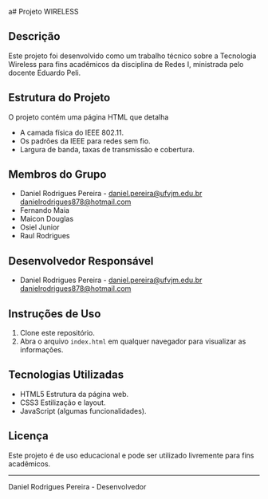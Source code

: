 a# Projeto WIRELESS

## Descrição
Este projeto foi desenvolvido como um trabalho técnico sobre a Tecnologia Wireless para fins acadêmicos da disciplina de Redes I, ministrada pelo docente Eduardo Peli.

## Estrutura do Projeto
O projeto contém uma página HTML que detalha
- A camada física do IEEE 802.11.
- Os padrões da IEEE para redes sem fio.
- Largura de banda, taxas de transmissão e cobertura.

## Membros do Grupo
- Daniel Rodrigues Pereira - [daniel.pereira@ufvjm.edu.br](mailtodaniel.pereira@ufvjm.edu.br)  [danielrodrigues878@hotmail.com](mailtodanielrodrigues878@hotmail.com)
- Fernando Maia
- Maicon Douglas 
- Osiel Junior 
- Raul Rodrigues 

## Desenvolvedor Responsável
- Daniel Rodrigues Pereira - [daniel.pereira@ufvjm.edu.br](mailtodaniel.pereira@ufvjm.edu.br)  [danielrodrigues878@hotmail.com](mailtodanielrodrigues878@hotmail.com)

## Instruções de Uso
1. Clone este repositório.
2. Abra o arquivo `index.html` em qualquer navegador para visualizar as informações.

## Tecnologias Utilizadas
- HTML5 Estrutura da página web.
- CSS3 Estilização e layout.
- JavaScript (algumas funcionalidades).

## Licença
Este projeto é de uso educacional e pode ser utilizado livremente para fins acadêmicos.

---

Daniel Rodrigues Pereira - Desenvolvedor
